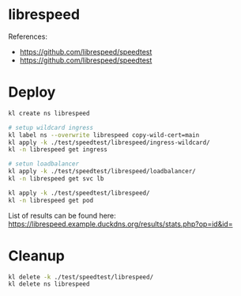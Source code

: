 
# librespeed

References:
- https://github.com/librespeed/speedtest
- https://github.com/librespeed/speedtest

# Deploy

```bash
kl create ns librespeed

# setup wildcard ingress
kl label ns --overwrite librespeed copy-wild-cert=main
kl apply -k ./test/speedtest/librespeed/ingress-wildcard/
kl -n librespeed get ingress

# setun loadbalancer
kl apply -k ./test/speedtest/librespeed/loadbalancer/
kl -n librespeed get svc lb

kl apply -k ./test/speedtest/librespeed/
kl -n librespeed get pod
```

List of results can be found here:
https://librespeed.example.duckdns.org/results/stats.php?op=id&id=

# Cleanup

```bash
kl delete -k ./test/speedtest/librespeed/
kl delete ns librespeed
```
